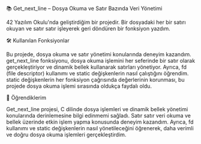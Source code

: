 📚 Get_next_line – Dosya Okuma ve Satır Bazında Veri Yönetimi

42 Yazılım Okulu'nda geliştirdiğim bir projedir. Bir dosyadaki her bir satırı okuyan ve satır satır işleyerek geri döndüren bir fonksiyon yazdım.


🛠 Kullanılan Fonksiyonlar

Bu projede, dosya okuma ve satır yönetimi konularında deneyim kazandım. get_next_line fonksiyonu, dosya okuma işlemini her seferinde bir satır olarak gerçekleştiriyor ve dinamik bellek kullanarak satırları yönetiyor. Ayrıca, fd (file descriptor) kullanımı ve static değişkenlerin nasıl çalıştığını öğrendim. static değişkenlerin her fonksiyon çağrısında değerlerinin korunması, bu projede dosya okuma işlemi sırasında oldukça faydalı oldu.


🎯 Öğrendiklerim

Get_next_line projesi, C dilinde dosya işlemleri ve dinamik bellek yönetimi konularında derinlemesine bilgi edinmemi sağladı. Satır satır veri okuma ve bellek üzerinde etkin işlem yapma konusunda deneyim kazandım. Ayrıca, fd kullanımı ve static değişkenlerin nasıl yönetileceğini öğrenerek, daha verimli ve doğru dosya okuma işlemleri gerçekleştirdim.

